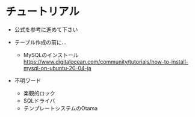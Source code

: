 # チュートリアル

- 公式を参考に進めて下さい

- テーブル作成の前に...
  - MySQLのインストール<br>
  https://www.digitalocean.com/community/tutorials/how-to-install-mysql-on-ubuntu-20-04-ja

- 不明ワード
  - 楽観的ロック
  - SQLドライバ
  - テンプレートシステムのOtama
  
